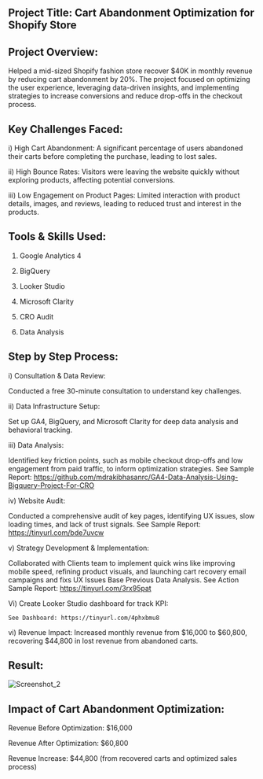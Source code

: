 ## Project Title: Cart Abandonment Optimization for Shopify Store

## Project Overview:

Helped a mid-sized Shopify fashion store recover $40K in monthly revenue by reducing cart abandonment by 20%. The project focused on optimizing the user experience, leveraging data-driven insights, and implementing strategies to increase conversions and reduce drop-offs in the checkout process.

## Key Challenges Faced:

i) High Cart Abandonment: A significant percentage of users abandoned their carts before completing the purchase, leading to lost sales.

ii) High Bounce Rates: Visitors were leaving the website quickly without exploring products, affecting potential conversions.

iii) Low Engagement on Product Pages: Limited interaction with product details, images, and reviews, leading to reduced trust and interest in the products.

## Tools & Skills Used:

1) Google Analytics 4
   
3) BigQuery

5) Looker Studio
   
7) Microsoft Clarity
   
9) CRO Audit
    
11) Data Analysis

## Step by Step Process:

i) Consultation & Data Review: 

Conducted a free 30-minute consultation to understand key challenges.

ii) Data Infrastructure Setup:

Set up GA4, BigQuery, and Microsoft Clarity for deep data analysis and behavioral tracking.

iii) Data Analysis: 

Identified key friction points, such as mobile checkout drop-offs and low engagement from paid traffic, to inform optimization strategies.
See Sample Report: https://github.com/mdrakibhasanrc/GA4-Data-Analysis-Using-Bigquery-Project-For-CRO

iv) Website Audit: 

Conducted a comprehensive audit of key pages, identifying UX issues, slow loading times, and lack of trust signals.
See Sample Report: https://tinyurl.com/bde7uvcw

v) Strategy Development & Implementation: 

Collaborated with Clients team to implement quick wins like improving mobile speed, refining product visuals, and launching cart recovery email campaigns and fixs UX Issues Base Previous Data Analysis.
See Action Sample Report: https://tinyurl.com/3rx95pat

Vi) Create Looker Studio dashboard for track KPI:

    See Dashboard: https://tinyurl.com/4phxbmu8

vi) Revenue Impact: Increased monthly revenue from $16,000 to $60,800, recovering $44,800 in lost revenue from abandoned carts.

## Result:
 
![Screenshot_2](https://github.com/user-attachments/assets/0c89ef2f-5c22-4a12-9269-66feb89bd405)

## Impact of Cart Abandonment Optimization:

Revenue Before Optimization: $16,000

Revenue After Optimization: $60,800

Revenue Increase: $44,800 (from recovered carts and optimized sales process)

